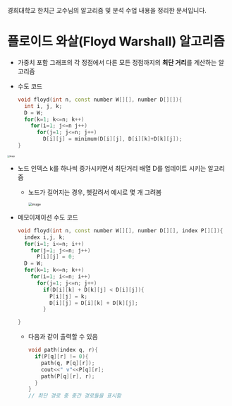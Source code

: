 경희대학교 한치근 교수님의 알고리즘 및 분석 수업 내용을 정리한 문서입니다.



# 플로이드 와살(Floyd Warshall) 알고리즘

* 가중치 포함 그래프의 각 정점에서 다른 모든 정점까지의 **최단 거리**를 계산하는 알고리즘

* 수도 코드

  ```c++
  void floyd(int n, const number W[][], number D[][]){
    int i, j, k;
    D = W;
    for(k=1; k<=n; k++)
      for(i=1; j<=n j++)
        for(j=1; j<=n; j++)
          D[i][j] = minimum(D[i][j], D[i][k]+D[k][j]);
  }
  ```

<img src="https://user-images.githubusercontent.com/46865281/79208854-968c2480-7e7d-11ea-9cfa-51332b8d7b4b.png" alt="image" style="zoom:30%;" />

* 노드 인덱스 k를 하나씩 증가시키면서 최단거리 배열 D를 업데이트 시키는 알고리즘

  * 노드가 길어지는 경우, 헷갈려서 예시로 몇 개 그려봄

    <img src="https://user-images.githubusercontent.com/46865281/79208650-47de8a80-7e7d-11ea-9b4f-3aa559d7adf1.png" alt="image" style="zoom:50%;" />

* 메모이제이션 수도 코드

  ```c++
  void floyd(int n, const number W[][], number D[][], index P[][]){
    index i,j, k;
    for(i=1; i<=n; i++)
      for(j=1; j<=n; j++)
        P[i][j] = 0;
    D = W;
    for(k=1; k<=n; k++)
      for(i=1; i<=n; i++)
        for(j=1; j<=n; j++)
          if(D[i][k] + D[k][j] < D[i][j]){
            P[i][j] = k;
            D[i][j] = D[i][k] + D[k][j];
          }
  
  }
  ```

  * 다음과 같이 출력할 수 있음

    ```c++
    void path(index q, r){
      if(P[q][r] != 0){
        path(q, P[q][r]);
        cout<<" v"<<P[q][r];
        path(P[q][r], r);
      }
    }
    // 최단 경로 중 중간 경로들을 표시함
    ```

    

